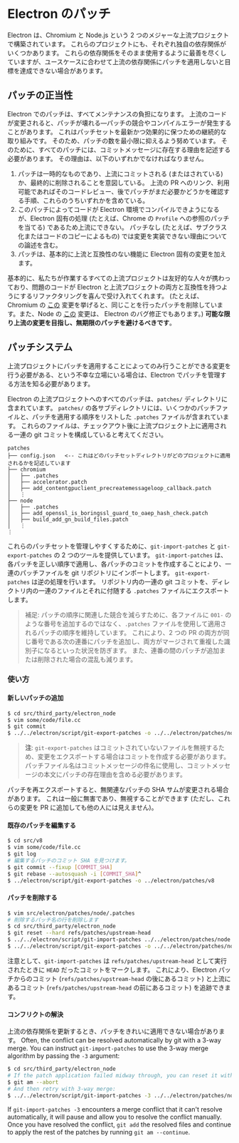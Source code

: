 # Electron のパッチ

Electron は、Chromium と Node.js という 2 つのメジャーな上流プロジェクトで構築されています。 これらのプロジェクトにも、それぞれ独自の依存関係がいくつかあります。 これらの依存関係をそのまま使用するように最善を尽くしていますが、ユースケースに合わせて上流の依存関係にパッチを適用しないと目標を達成できない場合があります。

## パッチの正当性

Electron でのパッチは、すべてメンテナンスの負担になります。 上流のコードが変更されると、パッチが壊れる―パッチの競合やコンパイルエラーが発生することがあります。 これはパッチセットを最新かつ効果的に保つための継続的な取り組みです。 そのため、パッチの数を最小限に抑えるよう努めています。 そのために、すべてのパッチには、コミットメッセージに存在する理由を記述する必要があります。 その理由は、以下のいずれかでなければなりません。

1. パッチは一時的なものであり、上流にコミットされる (またはされている) か、最終的に削除されることを意図している。 上流の PR へのリンク、利用可能であればそのコードレビュー、後でパッチがまだ必要かどうかを確認する手順、これらのうちいずれかを含めている。
2. このパッチによってコードが Electron 環境でコンパイルできようになるが、Electron 固有の処理 (たとえば、Chrome の `Profile` への参照のパッチを当てる) であるため上流にできない。 パッチなし (たとえば、サブクラス化またはコードのコピーによるもの) では変更を実装できない理由についての論述を含む。
3. パッチは、基本的に上流と互換性のない機能に Electron 固有の変更を加えます。

基本的に、私たちが作業するすべての上流プロジェクトは友好的な人々が携わっており、問題のコードが Electron と上流プロジェクトの両方と互換性を持つようにするリファクタリングを喜んで受け入れてくれます。 (たとえば、Chromium の [この](https://chromium-review.googlesource.com/c/chromium/src/+/1637040) 変更を挙げると、同じことを行ったパッチを削除しています。また、Node の [この](https://github.com/nodejs/node/pull/22110) 変更は、 Electron のバグ修正でもあります。) **可能な限り上流の変更を目指し、無期限のパッチを避けるべきです**。

## パッチシステム

上流プロジェクトにパッチを適用することによってのみ行うことができる変更を行う必要がある、という不幸な立場にいる場合は、Electron でパッチを管理する方法を知る必要があります。

Electron の上流プロジェクトへのすべてのパッチは、`patches/` ディレクトリに含まれています。 `patches/` の各サブディレクトリには、いくつかのパッチファイルと、パッチを適用する順序をリストした `.patches` ファイルが含まれています。 これらのファイルは、チェックアウト後に上流プロジェクト上に適用される一連の git コミットを構成していると考えてください。

```text
patches
├── config.json   <-- これはどのパッチセットディレクトリがどのプロジェクトに適用されるかを記述しています
├── chromium
│   ├── .patches
│   ├── accelerator.patch
│   ├── add_contentgpuclient_precreatemessageloop_callback.patch
│   ⋮
├── node
│   ├── .patches
│   ├── add_openssl_is_boringssl_guard_to_oaep_hash_check.patch
│   ├── build_add_gn_build_files.patch
│   ⋮
⋮
```

これらのパッチセットを管理しやすくするために、`git-import-patches` と `git-export-patches` の 2 つのツールを提供しています。 `git-import-patches` は、各パッチを正しい順序で適用し、各パッチのコミットを作成することにより、一連のパッチファイルを git リポジトリにインポートします。 `git-export-patches` は逆の処理を行います。 リポジトリ内の一連の git コミットを、ディレクトリ内の一連のファイルとそれに付随する `.patches` ファイルにエクスポートします。

> 補足: パッチの順序に関連した競合を減らすために、各ファイルに `001-` のような番号を追加するのではなく、`.patches` ファイルを使用して適用されるパッチの順序を維持しています。 これにより、2 つの PR の両方が同じ番号である次の連番にパッチを追加し、両方がマージされて重複した識別子になるといった状況を防ぎます。 また、連番の間のパッチが追加または削除された場合の混乱も減ります。

### 使い方

#### 新しいパッチの追加
```bash session
$ cd src/third_party/electron_node
$ vim some/code/file.cc
$ git commit
$ ../../electron/script/git-export-patches -o ../../electron/patches/node
```

> **注**: `git-export-patches` はコミットされていないファイルを無視するため、変更をエクスポートする場合はコミットを作成する必要があります。 パッチファイル名はコミットメッセージの件名に使用し、コミットメッセージの本文にパッチの存在理由を含める必要があります。

パッチを再エクスポートすると、無関連なパッチの SHA サムが変更される場合があります。 これは一般に無害であり、無視することができます (ただし、これらの変更を PR に追加しても他の人には見えません)。

#### 既存のパッチを編集する
```bash session
$ cd src/v8
$ vim some/code/file.cc
$ git log
# 編集するパッチのコミット SHA を見つけます。
$ git commit --fixup [COMMIT_SHA]
$ git rebase --autosquash -i [COMMIT_SHA]^
$ ../electron/script/git-export-patches -o ../electron/patches/v8
```

#### パッチを削除する
```bash session
$ vim src/electron/patches/node/.patches
# 削除するパッチ名の行を削除します
$ cd src/third_party/electron_node
$ git reset --hard refs/patches/upstream-head
$ ../../electron/script/git-import-patches ../../electron/patches/node
$ ../../electron/script/git-export-patches -o ../../electron/patches/node
```

注意として、`git-import-patches` は `refs/patches/upstream-head` として実行されたときに `HEAD` だったコミットをマークします。 これにより、Electron パッチからのコミット (`refs/patches/upstream-head` の後にあるコミット) と上流にあるコミット (`refs/patches/upstream-head` の前にあるコミット) を追跡できます。

#### コンフリクトの解決
上流の依存関係を更新するとき、パッチをきれいに適用できない場合があります。 Often, the conflict can be resolved automatically by git with a 3-way merge. You can instruct `git-import-patches` to use the 3-way merge algorithm by passing the `-3` argument:

```bash session
$ cd src/third_party/electron_node
# If the patch application failed midway through, you can reset it with:
$ git am --abort
# And then retry with 3-way merge:
$ ../../electron/script/git-import-patches -3 ../../electron/patches/node
```

If `git-import-patches -3` encounters a merge conflict that it can't resolve automatically, it will pause and allow you to resolve the conflict manually. Once you have resolved the conflict, `git add` the resolved files and continue to apply the rest of the patches by running `git am --continue`.
